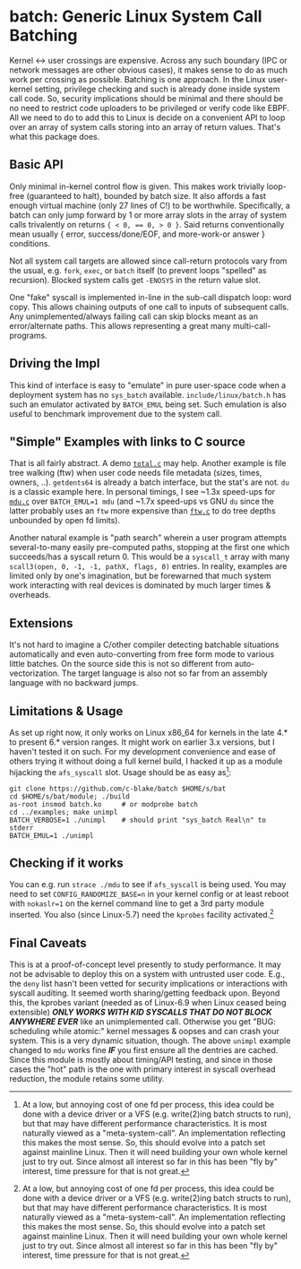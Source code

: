# batch: Generic Linux System Call Batching
Kernel <-> user crossings are expensive.  Across any such boundary (IPC or
network messages are other obvious cases), it makes sense to do as much work per
crossing as possible.  Batching is one approach.  In the Linux user-kernel
setting, privilege checking and such is already done inside system call code.
So, security implications should be minimal and there should be no need to
restrict code uploaders to be privileged or verify code like EBPF.  All we need
to do to add this to Linux is decide on a convenient API to loop over an array
of system calls storing into an array of return values.  That's what this
package does.

## Basic API
Only minimal in-kernel control flow is given.  This makes work trivially
loop-free (guaranteed to halt), bounded by batch size.  It also affords a fast
enough virtual machine (only 27 lines of C!) to be worthwhile.  Specifically,
a batch can only jump forward by 1 or more array slots in the array of system
calls trivalently on returns `{ < 0, == 0, > 0 }`.  Said returns conventionally
mean usually { error, success/done/EOF, and more-work-or answer } conditions.

Not all system call targets are allowed since call-return protocols vary from
the usual, e.g.  `fork`, `exec`, or `batch` itself (to prevent loops "spelled"
as recursion).  Blocked system calls get `-ENOSYS` in the return value slot.

One "fake" syscall is implemented in-line in the sub-call dispatch loop: word
copy.  This allows chaining outputs of one call to inputs of subsequent calls.
Any unimplemented/always failing call can skip blocks meant as an
error/alternate paths.  This allows representing a great many
multi-call-programs.

## Driving the Impl
This kind of interface is easy to "emulate" in pure user-space code when a
deployment system has no `sys_batch` available.  `include/linux/batch.h` has
such an emulator activated by `BATCH_EMUL` being set.  Such emulation is also
useful to benchmark improvement due to the system call.

## "Simple" Examples with links to C source
That is all fairly abstract.  A demo [`total.c`](examples/total.c) may help.
Another example is file tree walking (ftw) when user code needs file metadata
(sizes, times, owners, ..).  `getdents64` is already a batch interface, but the
stat's are not.  `du` is a classic example here.  In personal timings, I see
~1.3x speed-ups for [`mdu.c`](examples/mdu.c) over `BATCH_EMUL=1 mdu` (and ~1.7x
speed-ups vs GNU `du` since the latter probably uses an `ftw` more expensive
than [`ftw.c`](examples/ftw.c) to do tree depths unbounded by open fd limits).

Another natural example is "path search" wherein a user program attempts
several-to-many easily pre-computed paths, stopping at the first one which
succeeds/has a syscall return 0.  This would be a `syscall_t` array with many
`scall3(open, 0, -1, -1, pathX, flags, 0)` entries.  In reality, examples are
limited only by one's imagination, but be forewarned that much system work
interacting with real devices is dominated by much larger times & overheads.

## Extensions
It's not hard to imagine a C/other compiler detecting batchable situations
automatically and even auto-converting from free form mode to various little
batches.  On the source side this is not so different from auto-vectorization.
The target language is also not so far from an assembly language with no
backward jumps.

## Limitations & Usage
As set up right now, it only works on Linux x86\_64 for kernels in the late 4.*
to present 6.* version ranges.  It might work on earlier 3.x versions, but I
haven't tested it on such.  For my development convenience and ease of others
trying it without doing a full kernel build, I hacked it up as a module
hijacking the `afs_syscall` slot.  Usage should be as easy as[^1]:
```
git clone https://github.com/c-blake/batch $HOME/s/bat
cd $HOME/s/bat/module; ./build
as-root insmod batch.ko     # or modprobe batch
cd ../examples; make unimpl
BATCH_VERBOSE=1 ./unimpl    # should print "sys_batch Real\n" to stderr
BATCH_EMUL=1 ./unimpl
```
## Checking if it works
You can e.g. run `strace ./mdu` to see if `afs_syscall` is being used.  You may
need to set `CONFIG_RANDOMIZE_BASE=n` in your kernel config or at least reboot
with `nokaslr=1` on the kernel command line to get a 3rd party module inserted.
You also (since Linux-5.7) need the `kprobes` facility activated.[^1]

## Final Caveats
This is at a proof-of-concept level presently to study performance.  It may not
be advisable to deploy this on a system with untrusted user code.  E.g., the
`deny` list hasn't been vetted for security implications or interactions with
syscall auditing.  It seemed worth sharing/getting feedback upon.  Beyond this,
the kprobes variant (needed as of Linux-6.9 when Linux ceased being extensible)
***ONLY WORKS WITH KID SYSCALLS THAT DO NOT BLOCK ANYWHERE EVER*** like an
unimplemented call.  Otherwise you get "BUG: scheduling while atomic:" kernel
messages & oopses and can crash your system.  This is a very dynamic situation,
though.  The above `unimpl` example changed to `mdu` works fine ***IF*** you
first ensure all the dentries are cached.  Since this module is mostly about
timing/API testing, and since in those cases the "hot" path is the one with
primary interest in syscall overhead reduction, the module retains some utility.

[^1]: At a low, but annoying cost of one fd per process, this idea could be done
with a device driver or a VFS (e.g. write(2)ing batch structs to run), but that
may have different performance characteristics.  It is most naturally viewed as
a "meta-system-call".  An implementation reflecting this makes the most sense.
So, this should evolve into a patch set against mainline Linux.  Then it will
need building your own whole kernel just to try out.  Since almost all interest
so far in this has been "fly by" interest, time pressure for that is not great.
